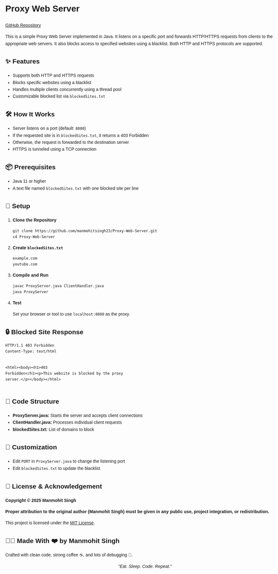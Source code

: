 <!DOCTYPE html>
<html lang="en">
<head>
  <meta charset="UTF-8" />
  <meta name="viewport" content="width=device-width, initial-scale=1.0"/>
  <title>Proxy Web Server - Java HTTP/HTTPS Proxy</title>
</head>
<body style="font-family: Arial, sans-serif; max-width: 900px; margin: auto; padding: 20px; line-height: 1.6;">

  <h1>Proxy Web Server</h1>
  <p><a href="https://github.com/manmohitsingh23/Proxy-Web-Server" target="_blank">GitHub Repository</a></p>

  <p>This is a simple Proxy Web Server implemented in Java. It listens on a specific port and forwards HTTP/HTTPS requests from clients to the appropriate web servers. It also blocks access to specified websites using a blacklist. Both HTTP and HTTPS protocols are supported.</p>

  <h2>✨ Features</h2>
  <ul>
    <li>Supports both HTTP and HTTPS requests</li>
    <li>Blocks specific websites using a blacklist</li>
    <li>Handles multiple clients concurrently using a thread pool</li>
    <li>Customizable blocked list via <code>blockedSites.txt</code></li>
  </ul>

  <h2>🛠 How It Works</h2>
  <ul>
    <li>Server listens on a port (default: <code>8080</code>)</li>
    <li>If the requested site is in <code>blockedSites.txt</code>, it returns a 403 Forbidden</li>
    <li>Otherwise, the request is forwarded to the destination server</li>
    <li>HTTPS is tunneled using a TCP connection</li>
  </ul>

  <h2>📦 Prerequisites</h2>
  <ul>
    <li>Java 11 or higher</li>
    <li>A text file named <code>blockedSites.txt</code> with one blocked site per line</li>
  </ul>

  <h2>🚀 Setup</h2>
  <ol>
    <li>
      <strong>Clone the Repository</strong>
      <pre><code>git clone https://github.com/manmohitsingh23/Proxy-Web-Server.git
cd Proxy-Web-Server</code></pre>
    </li>
    <li>
      <strong>Create <code>blockedSites.txt</code></strong>
      <pre><code>example.com
youtube.com</code></pre>
    </li>
    <li>
      <strong>Compile and Run</strong>
      <pre><code>javac ProxyServer.java ClientHandler.java
java ProxyServer</code></pre>
    </li>
    <li>
      <strong>Test</strong>
      <p>Set your browser or tool to use <code>localhost:8080</code> as the proxy.</p>
    </li>
  </ol>

  <h2>🔒 Blocked Site Response</h2>
  <pre><code>HTTP/1.1 403 Forbidden
Content-Type: text/html

&lt;html&gt;&lt;body&gt;&lt;h1&gt;403 Forbidden&lt;/h1&gt;&lt;p&gt;This website is blocked by the proxy server.&lt;/p&gt;&lt;/body&gt;&lt;/html&gt;</code></pre>

  <h2>🧠 Code Structure</h2>
  <ul>
    <li><strong>ProxyServer.java:</strong> Starts the server and accepts client connections</li>
    <li><strong>ClientHandler.java:</strong> Processes individual client requests</li>
    <li><strong>blockedSites.txt:</strong> List of domains to block</li>
  </ul>

  <h2>🔄 Customization</h2>
  <ul>
    <li>Edit <code>PORT</code> in <code>ProxyServer.java</code> to change the listening port</li>
    <li>Edit <code>blockedSites.txt</code> to update the blacklist</li>
  </ul>

  <h2>📄 License & Acknowledgement</h2>
  <p><strong>Copyright © 2025 Manmohit Singh</strong></p>
  <p>
    <strong>Proper attribution to the original author (Manmohit Singh) must be given in any public use, project integration, or redistribution.</strong>
  </p>
  <p>This project is licensed under the <a href="https://opensource.org/licenses/MIT" target="_blank">MIT License</a>.</p>

  <h2>👨‍💻 Made With ❤️ by Manmohit Singh</h2>
  <p>Crafted with clean code, strong coffee ☕, and lots of debugging 🐞.</p>
  <p style="text-align:center; font-style: italic;">"Eat. Sleep. Code. Repeat."</p>

</body>
</html>

